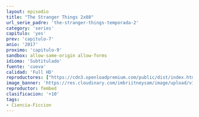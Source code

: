 ```yaml
---
layout: episodio
title: "The Stranger Things 2x08"
url_serie_padre: 'the-stranger-things-temporada-2'
category: 'series'
capitulo: 'yes'
prev: 'capitulo-7'
anio: '2017'
proximo: 'capitulo-9'
sandbox: allow-same-origin allow-forms
idioma: 'Subtitulado'
fuente: 'cueva'
calidad: 'Full HD'
reproductores: ["https://cdn3.openloadpremium.com/public/dist/index.html?id=ebff7f8564b83046222ea9df7b76474a"]
image_banner: 'https://res.cloudinary.com/imbriitneysam/image/upload/v1546469181/stranger-2-banner-min.jpg'
reproductor: fembed
clasificacion: '+10'
tags:
- Ciencia-Ficcion
---
```












